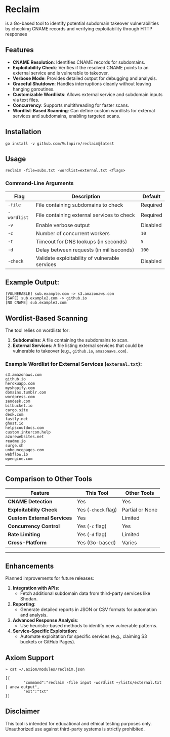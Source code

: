 # Reclaim

is a Go-based tool to identify potential subdomain takeover vulnerabilities by checking CNAME records and verifying exploitability through HTTP responses

## Features

- **CNAME Resolution**: Identifies CNAME records for subdomains.
- **Exploitability Check**: Verifies if the resolved CNAME points to an external service and is vulnerable to takeover.
- **Verbose Mode**: Provides detailed output for debugging and analysis.
- **Graceful Shutdown**: Handles interruptions cleanly without leaving hanging goroutines.
- **Customizable Wordlists**: Allows external service and subdomain inputs via text files.
- **Concurrency**: Supports multithreading for faster scans.
- **Wordlist-Based Scanning**: Can define custom wordlists for external services and subdomains, enabling targeted scans.

## Installation

`go install -v github.com/Vulnpire/reclaim@latest`


## Usage

`reclaim -file=subs.txt -wordlist=external.txt <flags>`

### Command-Line Arguments

| Flag         | Description                                              | Default       |
|--------------|----------------------------------------------------------|---------------|
| `-file`      | File containing subdomains to check                      | Required      |
| `-wordlist`  | File containing external services to check               | Required      |
| `-v`         | Enable verbose output                                    | Disabled      |
| `-c`         | Number of concurrent workers                             | `10`          |
| `-t`         | Timeout for DNS lookups (in seconds)                     | `5`           |
| `-d`         | Delay between requests (in milliseconds)                 | `100`         |
| `-check`     | Validate exploitability of vulnerable services           | Disabled      |

## Example Output:

```
[VULNERABLE] sub.example.com -> s3.amazonaws.com
[SAFE] sub.example2.com -> github.io
[NO CNAME] sub.example3.com
```

## Wordlist-Based Scanning

The tool relies on wordlists for:

1. **Subdomains**: A file containing the subdomains to scan.
2. **External Services**: A file listing external services that could be vulnerable to takeover (e.g., `github.io`, `amazonaws.com`).

### Example Wordlist for External Services (`external.txt`):

```
s3.amazonaws.com
github.io
herokuapp.com
myshopify.com
domains.tumblr.com
wordpress.com
zendesk.com
bitbucket.io
cargo.site
desk.com
fastly.net
ghost.io
helpscoutdocs.com
custom.intercom.help
azurewebsites.net
readme.io
surge.sh
unbouncepages.com
webflow.io
wpengine.com
```
---

## Comparison to Other Tools

| Feature                      | This Tool              | Other Tools |
|------------------------------|------------------------|---------------------------------------|
| **CNAME Detection**          | Yes                    | Yes                                   |
| **Exploitability Check**     | Yes (`-check` flag)    | Partial or None                       |
| **Custom External Services** | Yes                    | Limited                               |
| **Concurrency Control**      | Yes (`-c` flag)        | Yes                                   |
| **Rate Limiting**            | Yes (`-d` flag)        | Limited                               |
| **Cross-Platform**           | Yes (Go-based)         | Varies                                |

---

## Enhancements

Planned improvements for future releases:

1. **Integration with APIs**:
   - Fetch additional subdomain data from third-party services like Shodan.
2. **Reporting**:
   - Generate detailed reports in JSON or CSV formats for automation and analysis.
3. **Advanced Response Analysis**:
   - Use heuristic-based methods to identify new vulnerable patterns.
4. **Service-Specific Exploitation**:
   - Automate exploitation for specific services (e.g., claiming S3 buckets or GitHub Pages).

## Axiom Support

```
» cat ~/.axiom/modules/reclaim.json

[{
        "command":"reclaim -file input -wordlist ~/lists/external.txt | anew output",
        "ext":"txt"
}]
```

## Disclaimer

This tool is intended for educational and ethical testing purposes only. Unauthorized use against third-party systems is strictly prohibited.
